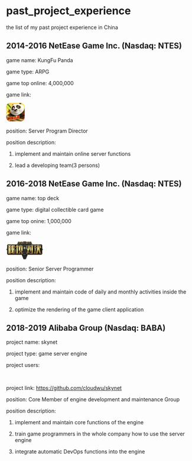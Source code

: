 # past_project_experience
the list of my past project experience in China

## 2014-2016 NetEase Game Inc. (Nasdaq: NTES)


game name: KungFu Panda

game type: ARPG

game top online: 4,000,000

game link: <a href="https://www.taptap.com/app/6529?hreflang=zh_CN"><div><img src="/gongfu panda.png" width="50" height="50"></div></a>

position: Server Program Director

position description:

1. implement and maintain online server functions

2. lead a developing team(3 persons)


## 2016-2018 NetEase Game Inc. (Nasdaq: NTES)


game name: top deck

game type: digital collectible card game

game top onine: 1,000,000

game link: <a href="https://www.taptap.com/app/45987"><div><img src="/logo.webp" width="100" height="50"></div></a>

position: Senior Server Programmer

position description:

1. implement and maintain code of daily and monthly activities inside the game

2. optimize the rendering of the game client application


## 2018-2019 Alibaba Group (Nasdaq: BABA)


project name: skynet

project type: game server engine

project users:

<a href=""><div><img src=""></div></a>

project link: https://github.com/cloudwu/skynet

position: Core Member of engine development and maintenance Group

position description:

1. implement and maintain core functions of the engine

2. train game programmers in the whole company how to use the server engine

3. integrate automatic DevOps functions into the engine

